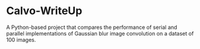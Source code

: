 # Calvo-WriteUp
A Python-based project that compares the performance of serial and parallel implementations of Gaussian blur image convolution on a dataset of 100 images.
